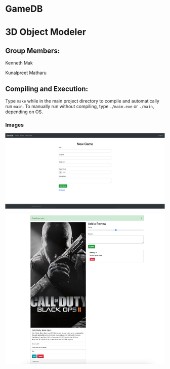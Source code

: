 # GameDB
# 3D Object Modeler
## Group Members:
Kenneth Mak

Kunalpreet Matharu

## Compiling and Execution:
Type `make` while in the main project directory to compile and automatically run `main`. To manually run without compiling, type `./main.exe` or `./main`, depending on OS.


### Images

![Initialization - Rotated](/images/newgame.png)

![Initialization - Rotated](/images/test.png)
